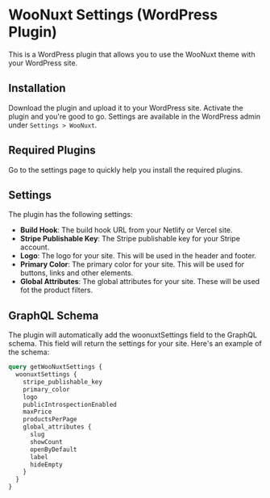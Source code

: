 # WooNuxt Settings (WordPress Plugin)

This is a WordPress plugin that allows you to use the WooNuxt theme with your WordPress site.

## Installation
Download the plugin and upload it to your WordPress site. Activate the plugin and you're good to go. Settings are available in the WordPress admin under `Settings > WooNuxt`.

## Required Plugins
Go to the settings page to quickly help you install the required plugins.

## Settings
The plugin has the following settings:

- **Build Hook**: The build hook URL from your Netlify or Vercel site.
- **Stripe Publishable Key**: The Stripe publishable key for your Stripe account.
- **Logo**: The logo for your site. This will be used in the header and footer.
- **Primary Color**: The primary color for your site. This will be used for buttons, links and other elements.
- **Global Attributes**: The global attributes for your site. These will be used fot the product filters.

## GraphQL Schema
The plugin will automatically add the woonuxtSettings field to the GraphQL schema. This field will return the settings for your site. Here's an example of the schema:

```graphql
query getWooNuxtSettings {
  woonuxtSettings {
    stripe_publishable_key
    primary_color
    logo
    publicIntrospectionEnabled
    maxPrice
    productsPerPage
    global_attributes {
      slug
      showCount
      openByDefault
      label
      hideEmpty
    }
  }
}
```
